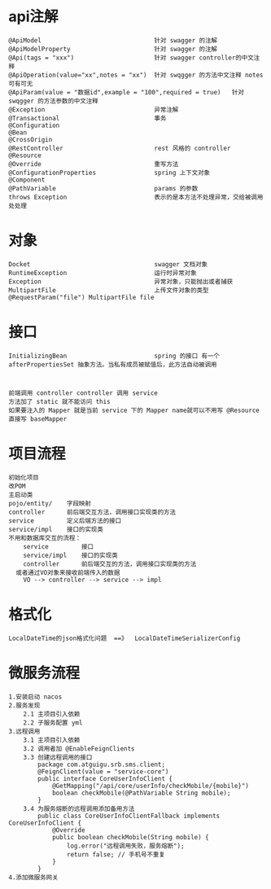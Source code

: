 # api注解
    @ApiModel                               针对 swagger 的注解
    @ApiModelProperty                       针对 swagger 的注解
    @Api(tags = "xxx")                      针对 swagger controller的中文注释
    @ApiOperation(value="xx",notes = "xx")  针对 swqgger 的方法中文注释 notes 可有可无
    @ApiParam(value = "数据id",example = "100",required = true)   针对 swqgger 的方法参数的中文注释
    @Exception                              异常注解
    @Transactional                          事务
    @Configuration
    @Bean
    @CrossOrigin
    @RestController                         rest 风格的 controller
    @Resource
    @Override                               重写方法
    @ConfigurationProperties                spring 上下文对象
    @Component
    @PathVariable                           params 的参数
    throws Exception                        表示的是本方法不处理异常，交给被调用处处理
# 对象
    Docket                                  swagger 文档对象
    RuntimeException                        运行时异常对象
    Exception                               异常对象，只能抛出或者捕获
    MultipartFile                           上传文件对象的类型   @RequestParam("file") MultipartFile file
# 接口
    InitializingBean                        spring 的接口 有一个 afterPropertiesSet 抽象方法。当私有成员被赋值后，此方法自动被调用

# 
    前端调用 controller controller 调用 service
    方法加了 static 就不能访问 this
    如果要注入的 Mapper 就是当前 service 下的 Mapper name就可以不用写 @Resource 直接写 baseMapper

# 项目流程
    初始化项目
    改POM
    主启动类
    pojo/entity/    字段映射
    controller      前后端交互方法，调用接口实现类的方法
    service         定义后端方法的接口
    service/impl    接口的实现类
    不用和数据库交互的流程：
        service         接口
        service/impl    接口的实现类
        controller      前后端交互的方法，调用接口实现类的方法
      或者通过VO对象来接收前端传入的数据
        VO --> controller --> service --> impl
# 格式化
    LocalDateTime的json格式化问题  ==》  LocalDateTimeSerializerConfig

# 微服务流程
    1.安装启动 nacos
    2.服务发现
        2.1 主项目引入依赖
        2.2 子服务配置 yml
    3.远程调用
        3.1 主项目引入依赖
        3.2 调用者加 @EnableFeignClients
        3.3 创建远程调用的接口
            package com.atguigu.srb.sms.client;
            @FeignClient(value = "service-core")
            public interface CoreUserInfoClient {
                @GetMapping("/api/core/userInfo/checkMobile/{mobile}")
                boolean checkMobile(@PathVariable String mobile);
            }
        3.4 为服务熔断的远程调用添加备用方法
            public class CoreUserInfoClientFallback implements CoreUserInfoClient {
                @Override
                public boolean checkMobile(String mobile) {
                    log.error("远程调用失败，服务熔断");
                    return false; // 手机号不重复
                }
            }
    4.添加微服务网关
